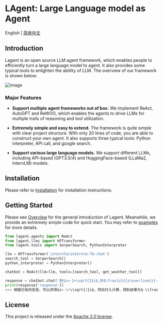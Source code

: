 # LAgent: Large Language model as Agent

English | [简体中文](README_zh-CN.md)

## Introduction

Lagent is an open source LLM agent framework, which enables people to efficiently turn a large language model to agent. It also provides some typical tools to enlighten the ablility of LLM. The overview of our framework is shown below:

![image](<>)

### Major Features

- **Support multiple agent frameworks out of box.** We implement ReAct, AutoGPT and ReWOO, which enables the agents to drive LLMs for multiple trails of reasoning and tool utilization.

- **Extremely simple and easy to extend.** The framework is quite simple with clear project structure. With only 20 lines of code, you are able to construct your own agent. It also supports three typical tools: Python interpreter, API call, and google search.

- **Support various large language models.** We support different LLMs, including API-based (GPT3.5/4) and HuggingFace-based (LLaMa2, InternLM) models.

## Installation

Please refer to [Installation](docs/get_started.md) for installation instructions.

## Getting Started

Please see [Overview](docs/overview.md) for the general introduction of Lagent. Meanwhile, we provide an extremely simple code for quick start. You may refer to [examples](examples/) for more details.

```python
from lagent.agents import ReAct
from lagent.llms import HFTransformer
from lagent.tools import SerperSearch, PythonInterpreter

llm = HFTransformer('internlm/internlm-7b-chat')
search_tool = SerperSearch()
python_interpreter = PythonInterpreter()

chatbot = ReAct(llm=llm, tools=[search_tool, get_weather_tool])

response = chatbot.chat('若$z=-1+\sqrt{3}i$,则$\frac{z}{{z\overline{z}-1}}=\left(\ \ \right)$ (A) $-1+\sqrt{3}i$ (B) $-1-\sqrt{3}i$ (C) $-\frac{1}{3}+\frac{{\sqrt{3}}}{3}i$ (D) $-\frac{1}{3}-\frac{{\sqrt{3}}}{3}i$')
print(response['response'])
>>> 根据已有的信息，可以求得$z=-1+\\sqrt{3}i$，然后代入计算，得到结果为$-\\frac{1}{3}+\\frac{{\\sqrt{3}}}{3}i$。因此，答案是（C）。
```

## License

This project is released under the [Apache 2.0 license](LICENSE).
